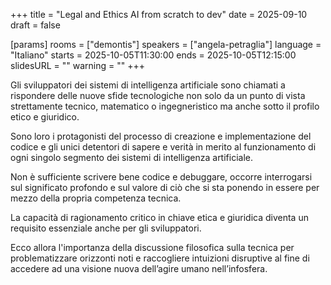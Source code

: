 +++
title = "Legal and Ethics AI from scratch to dev"
date = 2025-09-10
draft = false

[params]
rooms = ["demontis"]
speakers = ["angela-petraglia"]
language = "Italiano"
starts = 2025-10-05T11:30:00
ends = 2025-10-05T12:15:00
slidesURL = ""
warning = ""
+++

Gli sviluppatori dei sistemi di intelligenza artificiale sono chiamati a rispondere delle nuove sfide tecnologiche non solo da un punto di vista strettamente tecnico, matematico o ingegneristico ma anche sotto il profilo etico e giuridico.

Sono loro i protagonisti del processo di creazione e implementazione del codice e gli unici detentori di sapere e verità in merito al funzionamento di ogni singolo segmento dei sistemi di intelligenza artificiale.

Non è sufficiente scrivere bene codice e debuggare, occorre interrogarsi sul significato profondo e sul valore di ciò che si sta ponendo in essere per mezzo della propria competenza tecnica.

La capacità di ragionamento critico in chiave etica e giuridica diventa un requisito essenziale anche per gli sviluppatori.

Ecco allora l'importanza della discussione filosofica sulla tecnica per problematizzare orizzonti noti e raccogliere intuizioni disruptive al fine di accedere ad una visione nuova dell’agire umano nell’infosfera.
